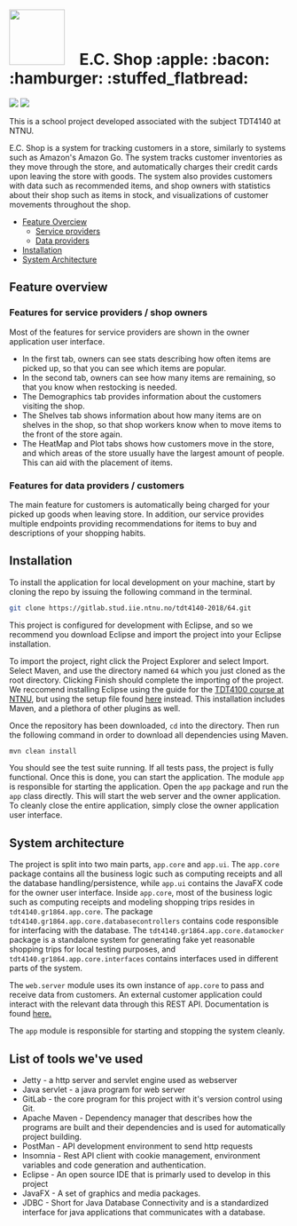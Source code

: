 <h1><img src="https://i.imgur.com/NaEWdZ3.png" width="100" />&nbsp; &nbsp; E.C.
Shop :apple: :bacon: :hamburger: :stuffed_flatbread:</h1>


<img src="https://gitlab.stud.iie.ntnu.no/tdt4140-2018/64/badges/master/build.svg">
<img src="https://gitlab.stud.iie.ntnu.no/tdt4140-2018/64/badges/master/coverage.svg">

This is a school project developed associated with the subject TDT4140 at NTNU.

E.C. Shop is a system for tracking customers in a store, similarly to systems
such as Amazon's Amazon Go. The system tracks customer inventories as they move
through the store, and automatically charges their credit cards upon leaving
the store with goods. The system also provides customers with data such as
recommended items, and shop owners with statistics about their shop such as
items in stock, and visualizations of customer movements throughout the shop.

- [Feature Overciew](#feature-overview)
	- [Service providers](#features-for-service-providers-shop-owners)
	- [Data providers](#features-for-data-providers-customers)
- [Installation](#installation)
- [System Architecture](#system-architecture)

## Feature overview
### Features for service providers / shop owners

Most of the features for service providers are shown in the owner application
user interface.

* In the first tab, owners can see stats describing how often items are
picked up, so that you can see which items are popular. 
* In the second tab, owners can see how many items are remaining, so
that you know when restocking is needed. 
* The Demographics tab provides information about the customers
visiting the shop.
* The Shelves tab shows information about how many items are on
shelves in the shop, so that shop workers know when to move items
to the front of the store again.
* The HeatMap and Plot tabs shows how customers move in the store, and
which areas of the store usually have the largest amount of people. 
This can aid with the placement of items. 

### Features for data providers / customers

The main feature for customers is automatically being charged for your picked
up goods when leaving store. In addition, our service provides multiple
endpoints providing recommendations for items to buy and descriptions of your
shopping habits. 

## Installation

To install the application for local development on your machine, start by
cloning the repo by issuing the following command in the terminal.

``` bash
git clone https://gitlab.stud.iie.ntnu.no/tdt4140-2018/64.git
```

This project is configured for development with Eclipse, and so we recommend
you download Eclipse and import the project into your Eclipse installation. 

To import the project, right click the Project Explorer and select Import.
Select Maven, and use the directory named `64` which you just cloned as the root
directory. Clicking Finish should complete the importing of the project. We
reccomend installing Eclipse using the guide for the [TDT4100 course at
NTNU](https://www.ntnu.no/wiki/display/tdt4100/Installasjon+av+Eclipse), but
using the setup file found
[here](https://raw.githubusercontent.com/hallvard/jexercise/master/no.hal.learning/TDT4180.setup)
instead. This installation includes Maven, and a plethora of other plugins as
well.

Once the repository has been downloaded, `cd` into the directory. Then run the
following command in order to download all dependencies using Maven.

```bash
mvn clean install
```

You should see the test suite running. If all tests pass, the project is fully
functional. Once this is done, you can start the application. The
module `app` is responsible for starting the application. Open
the `app` package and run the `app` class directly. This will start
the web server and the owner application. To cleanly close the entire
application, simply close the owner application user interface.

## System architecture

The project is split into two main parts, `app.core` and `app.ui`. The
`app.core` package contains all the business logic such as computing receipts
and all the database handling/persistence, while `app.ui` contains the JavaFX
code for the owner user interface. Inside `app.core`, most of the business
logic such as computing receipts and modeling shopping trips resides in
`tdt4140.gr1864.app.core`. The package
`tdt4140.gr1864.app.core.databasecontrollers` contains code responsible for
interfacing with the database. The
`tdt4140.gr1864.app.core.datamocker` package is a standalone system
for generating fake yet reasonable shopping trips for local testing purposes,
and `tdt4140.gr1864.app.core.interfaces` contains interfaces used in different
parts of the system. 

The `web.server` module uses its own instance of `app.core` to pass and receive
data from customers. An external customer application could interact with the
relevant data through this REST API. Documentation is found [here.](https://gitlab.stud.iie.ntnu.no/tdt4140-2018/64/blob/master/tdt4140-gr1864/web.server/README.md)


The `app` module is responsible for starting and stopping the system cleanly.

## List of tools we've used
* Jetty - a http server and servlet engine used as webserver
* Java servlet - a java program for web server
* GitLab - the core program for this project with it's version control using Git.
* Apache Maven - Dependency manager that describes how the programs are built and their dependencies and is used for automatically project building.
* PostMan - API development environment to send http requests
* Insomnia - Rest API client with cookie management, environment variables and code generation and authentication.
* Eclipse - An open source IDE that is primarly used to develop in this project
* JavaFX - A set of graphics and media packages.
* JDBC - Short for Java Database Connectivity and is a standardized interface for java applications that communicates with a database. 
